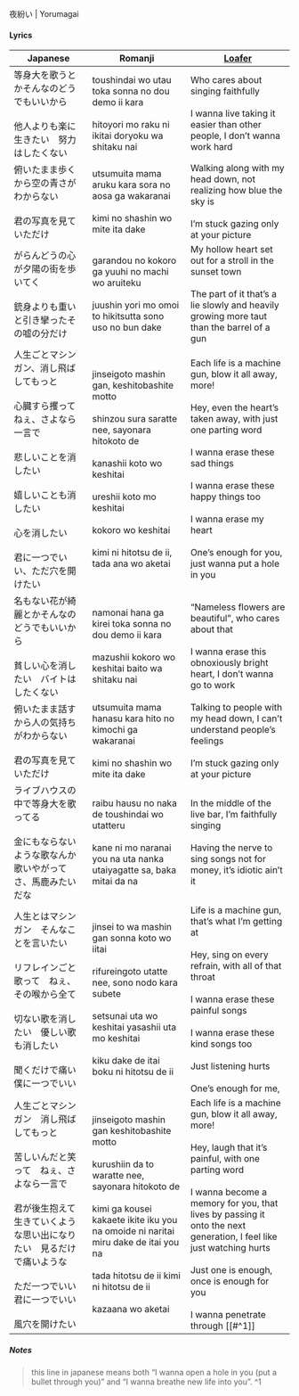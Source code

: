 夜紛い | Yorumagai
#### Lyrics

| Japanese                                                                                                                        | Romanji                                                                                                                                                                                                                                                                | [Loafer](https://docs.google.com/document/d/1AYYdLls9-Q9GX0WNGIxoXgt_6Ne4jr6-bvVPd43UsGg/edit)                                                                                                                                                                                                                                       |
| ------------------------------------------------------------------------------------------------------------------------------- | ---------------------------------------------------------------------------------------------------------------------------------------------------------------------------------------------------------------------------------------------------------------------- | ------------------------------------------------------------------------------------------------------------------------------------------------------------------------------------------------------------------------------------------------------------------------------------------------------------------------------------ |
| 等身大を歌うとかそんなのどうでもいいから<br><br>他人よりも楽に生きたい　努力はしたくない                                                                                | toushindai wo utau toka sonna no dou demo ii kara<br><br>hitoyori mo raku ni ikitai doryoku wa shitaku nai                                                                                                                                                             | Who cares about singing faithfully<br><br>I wanna live taking it easier than other people, I don’t wanna work hard                                                                                                                                                                                                                   |
| 俯いたまま歩くから空の青さがわからない<br><br>君の写真を見ていただけ                                                                                          | utsumuita mama aruku kara sora no aosa ga wakaranai<br><br>kimi no shashin wo mite ita dake                                                                                                                                                                            | Walking along with my head down, not realizing how blue the sky is<br><br>I’m stuck gazing only at your picture                                                                                                                                                                                                                      |
| がらんどうの心が夕陽の街を歩いてく<br><br>銃身よりも重いと引き攣ったその嘘の分だけ                                                                                   | garandou no kokoro ga yuuhi no machi wo aruiteku<br><br>juushin yori mo omoi to hikitsutta sono uso no bun dake                                                                                                                                                        | My hollow heart set out for a stroll in the sunset town<br><br>The part of it that’s a lie slowly and heavily growing more taut than the barrel of a gun                                                                                                                                                                             |
| 人生ごとマシンガン、消し飛ばしてもっと<br><br>心臓すら攫って　ねぇ、さよなら一言で<br><br>悲しいことを消したい<br><br>嬉しいことも消したい<br><br>心を消したい<br><br>君に一つでいい、ただ穴を開けたい         | jinseigoto mashin gan, keshitobashite motto<br><br>shinzou sura saratte nee, sayonara hitokoto de<br><br>kanashii koto wo keshitai<br><br>ureshii koto mo keshitai<br><br>kokoro wo keshitai<br><br>kimi ni hitotsu de ii, tada ana wo aketai                          | Each life is a machine gun, blow it all away, more!<br><br>Hey, even the heart’s taken away, with just one parting word<br><br>I wanna erase these sad things<br><br>I wanna erase these happy things too<br><br>I wanna erase my heart<br><br>One’s enough for you, just wanna put a hole in you                                    |
| 名もない花が綺麗とかそんなのどうでもいいから<br><br>貧しい心を消したい　バイトはしたくない                                                                               | namonai hana ga kirei toka sonna no dou demo ii kara<br><br>mazushii kokoro wo keshitai baito wa shitaku nai                                                                                                                                                           | “Nameless flowers are beautiful”, who cares about that<br><br>I wanna erase this obnoxiously bright heart, I don’t wanna go to work                                                                                                                                                                                                  |
| 俯いたまま話すから人の気持ちがわからない<br><br>君の写真を見ていただけ                                                                                         | utsumuita mama hanasu kara hito no kimochi ga wakaranai<br><br>kimi no shashin wo mite ita dake                                                                                                                                                                        | Talking to people with my head down, I can’t understand people’s feelings<br><br>I’m stuck gazing only at your picture                                                                                                                                                                                                               |
| ライブハウスの中で等身大を歌ってる<br><br>金にもならないような歌なんか歌いやがってさ、馬鹿みたいだな                                                                          | raibu hausu no naka de toushindai wo utatteru<br><br>kane ni mo naranai you na uta nanka utaiyagatte sa, baka mitai da na                                                                                                                                              | In the middle of the live bar, I’m faithfully singing<br><br>Having the nerve to sing songs not for money, it’s idiotic ain’t it                                                                                                                                                                                                     |
| 人生とはマシンガン　そんなことを言いたい<br><br>リフレインごと歌って　ねぇ、その喉から全て<br><br>切ない歌を消したい　優しい歌も消したい<br><br>聞くだけで痛い　僕に一つでいい                             | jinsei to wa mashin gan sonna koto wo iitai<br><br>rifureingoto utatte nee, sono nodo kara subete<br><br>setsunai uta wo keshitai yasashii uta mo keshitai<br><br>kiku dake de itai boku ni hitotsu de ii                                                              | Life is a machine gun, that’s what I’m getting at<br><br>Hey, sing on every refrain, with all of that throat<br><br>I wanna erase these painful songs<br><br>I wanna erase these kind songs too<br><br>Just listening hurts<br><br>One’s enough for me,                                                                              |
| 人生ごとマシンガン　消し飛ばしてもっと<br><br>苦しいんだと笑って　ねぇ、さよなら一言で<br><br>君が後生抱えて生きていくような思い出になりたい　見るだけで痛いような<br><br>ただ一つでいい　君に一つでいい<br><br>風穴を開けたい | jinseigoto mashin gan keshitobashite motto<br><br>kurushiin da to waratte nee, sayonara hitokoto de<br><br>kimi ga kousei kakaete ikite iku you na omoide ni naritai miru dake de itai you na<br><br>tada hitotsu de ii kimi ni hitotsu de ii<br><br>kazaana wo aketai | Each life is a machine gun, blow it all away, more!<br><br>Hey, laugh that it’s painful, with one parting word<br><br>I wanna become a memory for you, that lives by passing it onto the next generation, I feel like just watching hurts<br><br>Just one is enough, once is enough for you<br><br>I wanna penetrate through [[#^1]] |
##### Notes
>this line in japanese means both “I wanna open a hole in you (put a bullet through you)” and “I wanna breathe new life into you”. ^1